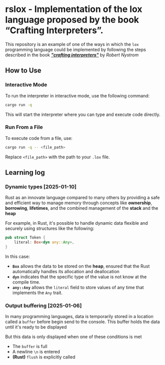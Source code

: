 # rslox - Implementation of the lox language proposed by the book “Crafting Interpreters”.
This repository is an example of one of the ways in which the `lox` programming language could be implemented by following the steps described in the book [***"crafting interpreters"***](https://craftinginterpreters.com/) by *Robert Nystrom*

## How to Use

### Interactive Mode
To run the interpreter in interactive mode, use the following command:
```bash
cargo run -q
```
This will start the interpreter where you can type and execute code directly.

### Run From a File
To execute code from a file, use:
```bash
cargo run -q -- <file_path>
```
Replace `<file_path>` with the path to your `.lox` file.

## Learning log

### Dynamic types [2025-01-10]
Rust as an innovate language compared to many others by providing a safe and efficient way to manage memory through concepts like **ownership**, **borrowing**, **lifetimes**, and the combined management of the **stack** and the **heap** 

For example, in Rust, it's possible to handle dynamic data flexible and securely using structures like the following:
```rust
pub struct Token { 
    literal: Box<dyn any::Any>,
}
```

In this case:
- **`Box`** allows the data to be stored on the **heap**, ensured that the Rust automatically handles its allocation and deallocation
- **`dyn`** indicates that the specific type of the value is not know at the compile time.
- **`any::Any`** allows the `literal` field to store values of any time that implements the `Any` trait.

### Output buffering [2025-01-06]
In many programming languages, data is temporarily stored in a location called a `buffer` before begin send to the console. This buffer holds the data until it's ready to be displayed

But this data is only displayed when one of these conditions is met
- The `buffer` is full
- A newline `\n` is entered
- **(Rust)** `flush` is explicitly called